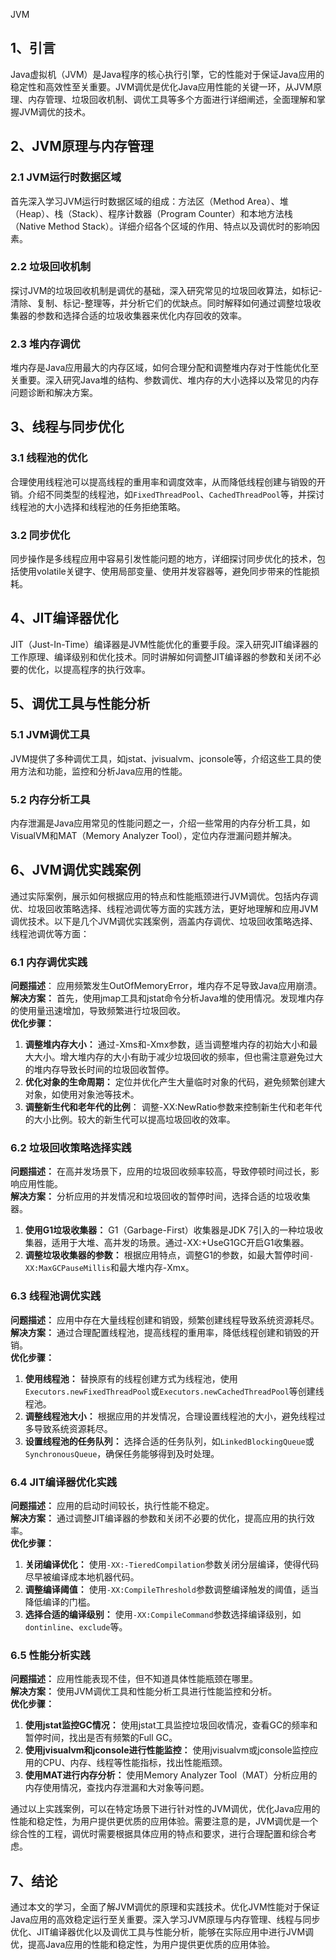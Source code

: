 JVM
<a name="RcgxJ"></a>
## 1、引言
Java虚拟机（JVM）是Java程序的核心执行引擎，它的性能对于保证Java应用的稳定性和高效性至关重要。JVM调优是优化Java应用性能的关键一环，从JVM原理、内存管理、垃圾回收机制、调优工具等多个方面进行详细阐述，全面理解和掌握JVM调优的技术。
<a name="PQNfE"></a>
## 2、JVM原理与内存管理
<a name="YvD6w"></a>
### 2.1 JVM运行时数据区域
首先深入学习JVM运行时数据区域的组成：方法区（Method Area）、堆（Heap）、栈（Stack）、程序计数器（Program Counter）和本地方法栈（Native Method Stack）。详细介绍各个区域的作用、特点以及调优时的影响因素。
<a name="IW9HT"></a>
### 2.2 垃圾回收机制
探讨JVM的垃圾回收机制是调优的基础，深入研究常见的垃圾回收算法，如标记-清除、复制、标记-整理等，并分析它们的优缺点。同时解释如何通过调整垃圾收集器的参数和选择合适的垃圾收集器来优化内存回收的效率。
<a name="ZpALY"></a>
### 2.3 堆内存调优
堆内存是Java应用最大的内存区域，如何合理分配和调整堆内存对于性能优化至关重要。深入研究Java堆的结构、参数调优、堆内存的大小选择以及常见的内存问题诊断和解决方案。
<a name="cLy7g"></a>
## 3、线程与同步优化
<a name="O4PUp"></a>
### 3.1 线程池的优化
合理使用线程池可以提高线程的重用率和调度效率，从而降低线程创建与销毁的开销。介绍不同类型的线程池，如`FixedThreadPool`、`CachedThreadPool`等，并探讨线程池的大小选择和线程池的任务拒绝策略。
<a name="lQInD"></a>
### 3.2 同步优化
同步操作是多线程应用中容易引发性能问题的地方，详细探讨同步优化的技术，包括使用volatile关键字、使用局部变量、使用并发容器等，避免同步带来的性能损耗。
<a name="USsln"></a>
## 4、JIT编译器优化
JIT（Just-In-Time）编译器是JVM性能优化的重要手段。深入研究JIT编译器的工作原理、编译级别和优化技术。同时讲解如何调整JIT编译器的参数和关闭不必要的优化，以提高程序的执行效率。
<a name="wOiaT"></a>
## 5、调优工具与性能分析
<a name="ukGTH"></a>
### 5.1 JVM调优工具
JVM提供了多种调优工具，如jstat、jvisualvm、jconsole等，介绍这些工具的使用方法和功能，监控和分析Java应用的性能。
<a name="PXzqm"></a>
### 5.2 内存分析工具
内存泄漏是Java应用常见的性能问题之一，介绍一些常用的内存分析工具，如VisualVM和MAT（Memory Analyzer Tool），定位内存泄漏问题并解决。
<a name="NVh9Z"></a>
## 6、JVM调优实践案例
通过实际案例，展示如何根据应用的特点和性能瓶颈进行JVM调优。包括内存调优、垃圾回收策略选择、线程池调优等方面的实践方法，更好地理解和应用JVM调优技术。以下是几个JVM调优实践案例，涵盖内存调优、垃圾回收策略选择、线程池调优等方面：
<a name="gxCIC"></a>
### 6.1 内存调优实践
**问题描述**： 应用频繁发生OutOfMemoryError，堆内存不足导致Java应用崩溃。<br />**解决方案：** 首先，使用jmap工具和jstat命令分析Java堆的使用情况。发现堆内存的使用量迅速增加，导致频繁进行垃圾回收。<br />**优化步骤：**

1. **调整堆内存大小：** 通过-Xms和-Xmx参数，适当调整堆内存的初始大小和最大大小。增大堆内存的大小有助于减少垃圾回收的频率，但也需注意避免过大的堆内存导致长时间的垃圾回收暂停。
2. **优化对象的生命周期：** 定位并优化产生大量临时对象的代码，避免频繁创建大对象，如使用对象池等技术。
3. **调整新生代和老年代的比例**： 调整-XX:NewRatio参数来控制新生代和老年代的大小比例。较大的新生代可以提高垃圾回收的效率。
<a name="ATB0I"></a>
### 6.2 垃圾回收策略选择实践
**问题描述：** 在高并发场景下，应用的垃圾回收频率较高，导致停顿时间过长，影响应用性能。<br />**解决方案：** 分析应用的并发情况和垃圾回收的暂停时间，选择合适的垃圾收集器。

1. **使用G1垃圾收集器：** G1（Garbage-First）收集器是JDK 7引入的一种垃圾收集器，适用于大堆、高并发的场景。通过-XX:+UseG1GC开启G1收集器。
2. **调整垃圾收集器的参数：** 根据应用特点，调整G1的参数，如最大暂停时间`-XX:MaxGCPauseMillis`和最大堆内存-Xmx。
<a name="X5W89"></a>
### 6.3 线程池调优实践
**问题描述：** 应用中存在大量线程创建和销毁，频繁创建线程导致系统资源耗尽。<br />**解决方案：** 通过合理配置线程池，提高线程的重用率，降低线程创建和销毁的开销。<br />**优化步骤：**

1. **使用线程池：** 替换原有的线程创建方式为线程池，使用`Executors.newFixedThreadPool`或`Executors.newCachedThreadPool`等创建线程池。
2. **调整线程池大小：** 根据应用的并发情况，合理设置线程池的大小，避免线程过多导致系统资源耗尽。
3. **设置线程池的任务队列：** 选择合适的任务队列，如`LinkedBlockingQueue`或`SynchronousQueue`，确保任务能够得到及时处理。
<a name="THlnC"></a>
### 6.4 JIT编译器优化实践
**问题描述：** 应用的启动时间较长，执行性能不稳定。<br />**解决方案：** 通过调整JIT编译器的参数和关闭不必要的优化，提高应用的执行效率。<br />**优化步骤：**

1. **关闭编译优化：** 使用`-XX:-TieredCompilation`参数关闭分层编译，使得代码尽早被编译成本地机器代码。
2. **调整编译阈值：** 使用`-XX:CompileThreshold`参数调整编译触发的阈值，适当降低编译的门槛。
3. **选择合适的编译级别：** 使用`-XX:CompileCommand`参数选择编译级别，如`dontinline`、`exclude`等。
<a name="fRli2"></a>
### 6.5 性能分析实践
**问题描述：** 应用性能表现不佳，但不知道具体性能瓶颈在哪里。<br />**解决方案：** 使用JVM调优工具和性能分析工具进行性能监控和分析。<br />**优化步骤：**

1. **使用jstat监控GC情况：** 使用jstat工具监控垃圾回收情况，查看GC的频率和暂停时间，找出是否有频繁的Full GC。
2. **使用jvisualvm和jconsole进行性能监控：** 使用jvisualvm或jconsole监控应用的CPU、内存、线程等性能指标，找出性能瓶颈。
3. **使用MAT进行内存分析：** 使用Memory Analyzer Tool（MAT）分析应用的内存使用情况，查找内存泄漏和大对象等问题。

通过以上实践案例，可以在特定场景下进行针对性的JVM调优，优化Java应用的性能和稳定性，为用户提供更优质的应用体验。需要注意的是，JVM调优是一个综合性的工程，调优时需要根据具体应用的特点和要求，进行合理配置和综合考虑。
<a name="bM067"></a>
## 7、结论
通过本文的学习，全面了解JVM调优的原理和实践技术。优化JVM性能对于保证Java应用的高效稳定运行至关重要。深入学习JVM原理与内存管理、线程与同步优化、JIT编译器优化以及调优工具与性能分析，能够在实际应用中进行JVM调优，提高Java应用的性能和稳定性，为用户提供更优质的应用体验。

